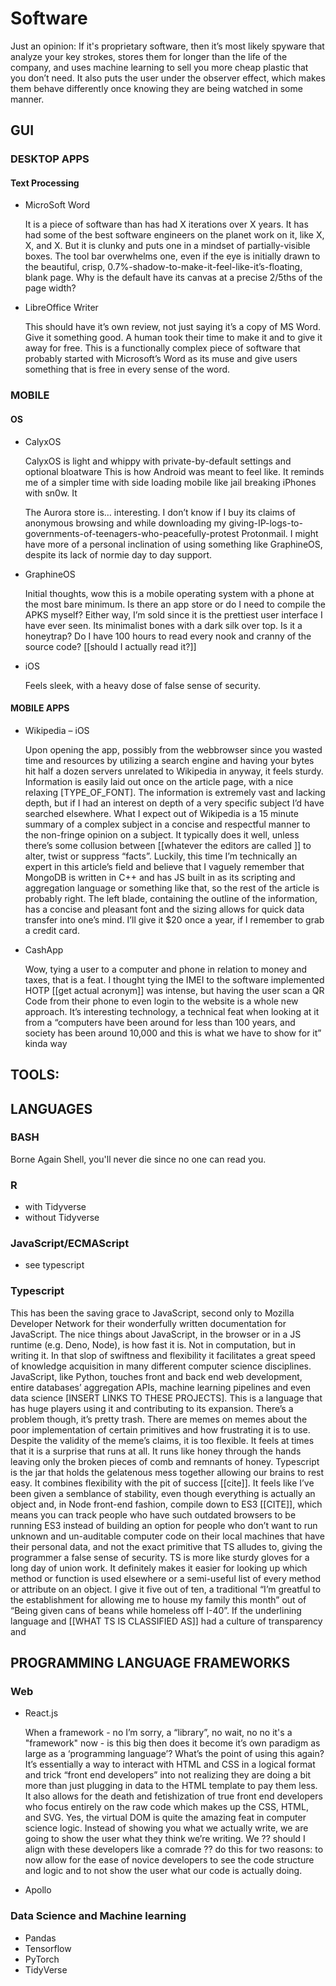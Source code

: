 # Software

Just an opinion: If it's proprietary software, then it’s most likely spyware that analyze your key strokes, stores them for longer than the life of the company, and uses machine learning to sell you more cheap plastic that you don’t need. It also puts the user under the observer effect, which makes them behave differently once knowing they are being watched in some manner.

## GUI


### DESKTOP APPS

#### Text Processing
- MicroSoft Word

	It is a piece of software than has had X iterations over X years. It has had some of the best software engineers on the planet work on it, like X, X, and X. But it is clunky and puts one in a mindset of partially-visible boxes. The tool bar overwhelms one, even if the eye is initially drawn to the beautiful, crisp, 0.7%-shadow-to-make-it-feel-like-it’s-floating, blank page.  Why is the default have its canvas at a precise 2/5ths of the page width? 


- LibreOffice Writer

	This should have it’s own review, not just saying it’s a copy of MS Word. Give it something good. A human took their time to make it and to give it away for free. This is a functionally complex piece of software that probably started with Microsoft’s Word as its muse and give users something that is free in every sense of the word.

### MOBILE

#### OS
- CalyxOS

	CalyxOS is light and whippy with private-by-default settings and optional bloatware This is how Android was meant to feel like. It reminds me of a simpler time with side loading mobile like jail breaking iPhones with sn0w. It
    
	The Aurora store is… interesting. I don’t know if I buy its claims of anonymous browsing and while downloading my giving-IP-logs-to-governments-of-teenagers-who-peacefully-protest Protonmail. I might have more of a personal inclination of using something like GraphineOS, despite its lack of normie day to day support.

- GraphineOS

	Initial thoughts, wow this is a mobile operating system with a phone at the most bare minimum. Is there an app store or do I need to compile the APKS myself? Either way, I’m sold since it is the prettiest user interface I have ever seen. Its minimalist bones with a dark silk over top. Is it a honeytrap? Do I have 100 hours to read every nook and cranny of the source code? [[should I actually read it?]]

- iOS

	Feels sleek, with a heavy dose of false sense of security. 


#### MOBILE APPS

- Wikipedia – iOS

	Upon opening the app, possibly from the webbrowser since you wasted time and resources by utilizing a search engine and having your bytes hit half a dozen servers unrelated to Wikipedia in anyway, it feels sturdy. Information is easily laid out once on the article page, with a nice relaxing [TYPE_OF_FONT]. The information is extremely vast and lacking depth, but if I had an interest on depth of a very specific subject I’d have searched elsewhere. What I expect out of Wikipedia is a 15 minute summary of a complex subject in a concise and respectful manner to the non-fringe opinion on a subject. It typically does it well, unless there’s some collusion between [[whatever the editors are called ]] to alter, twist or suppress “facts”. Luckily, this time I’m technically an expert in this article’s field and believe that I vaguely remember that MongoDB is written in C++ and has JS built in as its scripting and aggregation language or something like that, so the rest of the article is probably right. The left blade, containing the outline of the information, has a concise and pleasant font and the sizing allows for quick data transfer into one’s mind. I’ll give it $20 once a year, if I remember to grab a credit card. 


- CashApp

	Wow, tying a user to a computer and phone in relation to money and taxes, that is a feat. I thought tying the IMEI to the software implemented HOTP [[get actual acronym]] was intense, but having the user scan a QR Code from their phone to even login to the website is a whole new approach. It’s interesting technology, a technical feat when looking at it from a “computers have been around for less than 100 years, and society has been around 10,000 and this is what we have to show for it” kinda way

## TOOLS: 

## LANGUAGES

### BASH
Borne Again Shell, you'll never die since no one can read you.

### R
- with Tidyverse
- without Tidyverse

### JavaScript/ECMAScript
- see typescript

### Typescript
This has been the saving grace to JavaScript, second only to Mozilla Developer Network for their wonderfully written documentation for JavaScript. The nice things about JavaScript, in the browser or in a JS runtime (e.g. Deno, Node), is how fast it is. Not in computation, but in writing it. In that slop of swiftness and flexibility it facilitates a great speed of knowledge acquisition in many different computer science disciplines. JavaScript, like Python, touches front and back end web development, entire databases’ aggregation APIs, machine learning pipelines and even data science [INSERT LINKS TO THESE PROJECTS]. This is a language that has huge players using it and contributing to its expansion. There’s a problem though, it’s pretty trash. There are memes on memes about the poor implementation of certain primitives and how frustrating it is to use. Despite the validity of the meme’s claims, it is too flexible. It feels at times that it is a surprise that runs at all. It runs like honey through the hands leaving only the broken pieces of comb and remnants of honey. Typescript is the jar that holds the gelatenous mess together allowing our brains to rest easy. It combines flexibility with the pit of success [[cite]]. It feels like I’ve been given a semblance of stability, even though everything is actually an object and, in Node front-end fashion, compile down to ES3 [[CITE]], which means you can track people who have such outdated browsers to be running ES3 instead of building an option for people who don’t want to run unknown and un-auditable computer code on their local machines that have their personal data, and not the exact primitive that TS alludes to, giving the programmer a false sense of security. TS is more like sturdy gloves for a long day of union work. It definitely makes it easier for looking up which method or function is used elsewhere or a semi-useful list of every method or attribute on an object. I give it five out of ten, a traditional “I’m greatful to the establishment for allowing me to house my family this month” out of “Being given cans of beans while homeless off I-40”. If the underlining language and [[WHAT TS IS CLASSIFIED AS]] had a culture of transparency and 

## PROGRAMMING LANGUAGE FRAMEWORKS

### Web
- React.js

	When a framework - no I’m sorry, a “library”, no wait, no no it's a "framework" now - is this big then does it become it’s own paradigm as large as a ‘programming language’? What’s the point of using this again? It’s essentially a way to interact with HTML and CSS in a logical format and trick “front end developers” into not realizing they are doing a bit more than just plugging in data to the HTML template to pay them less. It also allows for the death and fetishization of true front end developers who focus entirely on the raw code which makes up the CSS, HTML, and SVG. Yes, the virtual DOM is quite the amazing feat in computer science logic. Instead of showing you what we actually write, we are going to show the user what they think we’re writing. We ?? should I align with these developers like a comrade ?? do this for two reasons: to now allow for the ease of novice developers to see the code structure and logic and to not show the user what our code is actually doing. 

- Apollo

### Data Science and Machine learning
- Pandas
- Tensorflow
- PyTorch
- TidyVerse